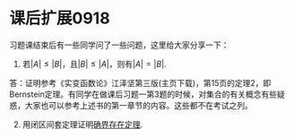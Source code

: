 # 课后扩展0918

习题课结束后有一些同学问了一些问题，这里给大家分享一下：

1. 若$|A|\leq |B|$，且$|B|\leq |A|$，则有$|A|= |B|$.

答：证明参考《实变函数论》江泽坚第三版(主页下载)，第15页的定理2，即Bernstein定理。有同学在做课后习题一第3题的时候，对集合的有关概念有些疑惑，大家也可以参考上述书的第一章节的内容。这些都不在考试之列。

2. 用闭区间套定理证明[确界存在定理](https://github.com/newbiejasper/images/blob/master/%E7%A1%AE%E7%95%8C%E5%AD%98%E5%9C%A8%E5%AE%9A%E7%90%86.jpg).

